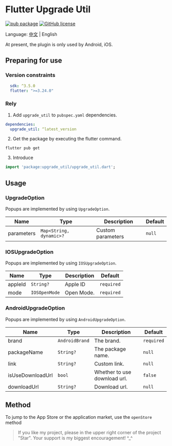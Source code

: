 # Flutter Upgrade Util

[![pub package](https://img.shields.io/pub/v/upgrade_util)](https://pub.dev/packages/upgrade_util)
[![GitHub license](https://img.shields.io/github/license/LiWenHui96/upgrade_util?label=协议&style=flat-square)](https://github.com/LiWenHui96/upgrade_util/blob/master/LICENSE)

Language: [中文](README-ZH.md) | English

At present, the plugin is only used by Android, iOS.

## Preparing for use

### Version constraints

```yaml
  sdk: ^3.5.0
  flutter: ">=3.24.0"
```

### Rely

1. Add `upgrade_util` to `pubspec.yaml` dependencies.

```yaml
dependencies:
  upgrade_util: ^latest_version
```

2. Get the package by executing the flutter command.

```
flutter pub get
```

3. Introduce

```dart
import 'package:upgrade_util/upgrade_util.dart';
```

## Usage

### UpgradeOption

Popups are implemented by using `UpgradeOption`.

| Name       | Type                    | Description       | Default |
|------------|-------------------------|-------------------|---------|
| parameters | `Map<String, dynamic>?` | Custom parameters | `null`  |

### IOSUpgradeOption

Popups are implemented by using `IOSUpgradeOption`.

| Name    | Type          | Description | Default    |
|---------|---------------|-------------|------------|
| appleId | `String?`     | Apple ID    | `required` |
| mode    | `IOSOpenMode` | Open Mode.  | `required` |

### AndroidUpgradeOption

Popups are implemented by using `AndroidUpgradeOption`.

| Name             | Type           | Description                  | Default    |
|------------------|----------------|------------------------------|------------|
| brand            | `AndroidBrand` | The brand.                   | `required` |
| packageName      | `String?`      | The package name.            | `null`     |
| link             | `String?`      | Custom link.                 | `null`     |
| isUseDownloadUrl | `bool`         | Whether to use download url. | `false`    |
| downloadUrl      | `String?`      | Download url.                | `null`     |

## Method

To jump to the App Store or the application market, use the `openStore` method

> If you like my project, please in the upper right corner of the project "Star". Your support is my biggest encouragement! ^_^
